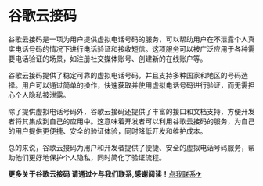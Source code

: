 # 谷歌云接码

谷歌云接码是一项为用户提供虚拟电话号码的服务，可以帮助用户在不泄露个人真实电话号码的情况下进行电话验证和接收短信。这项服务可以被广泛应用于各种需要电话验证的场景，如注册社交媒体账号、创建新的在线账户等。

谷歌云接码提供了稳定可靠的虚拟电话号码，并且支持多种国家和地区的号码选择。用户可以通过简单的操作，快速获取并使用虚拟电话号码进行验证，而无需担心个人隐私被泄露。

除了提供虚拟电话号码外，谷歌云接码还提供了丰富的接口和文档支持，方便开发者将其集成到自己的应用中。这意味着开发者可以利用谷歌云接码的服务，为自己的用户提供更便捷、安全的验证体验，同时降低开发和维护成本。

总的来说，谷歌云接码为用户和开发者提供了便捷、安全的虚拟电话号码服务，帮助他们更好地保护个人隐私，同时简化了验证流程。

**更多关于谷歌云接码 请通过✈与我们联系,感谢阅读！**[点我联系✈](https://docs.k02.cc)
